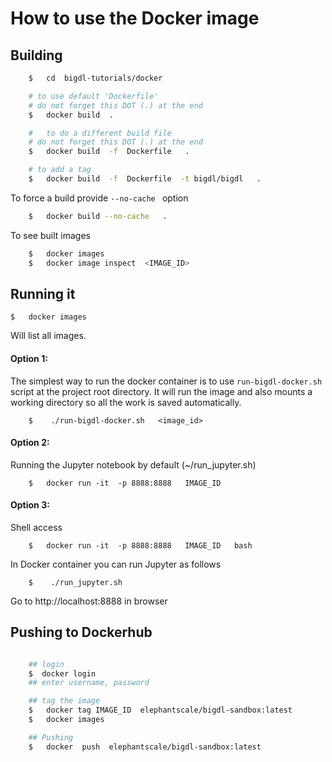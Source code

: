 # How to use the Docker image

## Building

```bash
    $   cd  bigdl-tutorials/docker

    # to use default 'Dockerfile'
    # do not forget this DOT (.) at the end
    $   docker build  .

    #   to do a different build file
    # do not forget this DOT (.) at the end
    $   docker build  -f  Dockerfile   .

    # to add a tag
    $   docker build  -f  Dockerfile  -t bigdl/bigdl   .
```

To force a build provide  `--no-cache ` option
```bash
    $   docker build --no-cache   .
```

To see built images

```bash
    $   docker images
    $   docker image inspect  <IMAGE_ID>
```

## Running it

```
$   docker images
```
Will list all images.  

#### Option 1:
The simplest way to run the docker container is to use `run-bigdl-docker.sh` script at the project root directory.  It will run the image and also mounts a working directory so all the work is saved automatically.

```
    $    ./run-bigdl-docker.sh   <image_id>
```

#### Option 2:
Running the Jupyter notebook by default  (~/run_jupyter.sh)
```
    $   docker run -it  -p 8888:8888   IMAGE_ID
```

#### Option 3:
Shell access
```
    $   docker run -it  -p 8888:8888   IMAGE_ID   bash
```

In Docker container you can run Jupyter as follows
```
    $    ./run_jupyter.sh
```

Go to http://localhost:8888  in browser


## Pushing to Dockerhub

```bash

    ## login
    $  docker login
    ## enter username, password

    ## tag the image
    $   docker tag IMAGE_ID  elephantscale/bigdl-sandbox:latest
    $   docker images

    ## Pushing
    $   docker  push  elephantscale/bigdl-sandbox:latest

```
